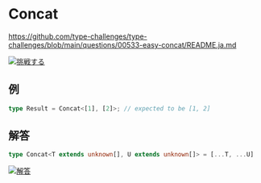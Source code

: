 # Concat

https://github.com/type-challenges/type-challenges/blob/main/questions/00533-easy-concat/README.ja.md

<a href="https://tsch.js.org/533/play/ja" target="_blank"><img src="https://img.shields.io/badge/挑戦する-3178c6?logo=typescript&logoColor=white" alt="挑戦する"/></a>

## 例

```ts
type Result = Concat<[1], [2]>; // expected to be [1, 2]
```

## 解答

```ts
type Concat<T extends unknown[], U extends unknown[]> = [...T, ...U]
```

<a href="https://www.typescriptlang.org/play?ssl=21&ssc=69&pln=21&pc=1#code/PQKgUABBCsDMsQLQQMIHsB2BjAhgF0iUWJMICMBPCAQQwBMAnAUyoGkGcBnNAN04GsqACgACZZrAAM-DgDYAnFk4BKCAGJAuEqAsX3U4GHCmEJqTEQFcxgeVUjUAFI4eOAMpYGASwAOeCIDsGAAbV9HAoAOixMXDxfQCLUwAdTQCSGQGj1QHaGQE6GQDGGQAOGQGsGQHztQFGIwHUGQD8GQE0GQCAGQGUGbwTAewYIACYIQBMGb0BUfXjAdeVARQZANeVAKIZAQAZunsBjBkB9BkAShjTAG4ZAH4ZAfoZvQEDIwAJfOMAwDKzAahVAAIZABtMCwBEGQFlEwHQlOMAV+OLy6whAaPlACQZABwZALH-b3w+8TkI8CncmCAAJSYnAArgAbLwAXlQ4XwAB4ANoARgAugAaCCI+qogB8AG4IMBgBAmAAPf5YPBMOgQPBoCBkAEozE4wgfXy3XEQADirjwAAlQWRAOYMgC6PQCxUSVANEMLwAFng8O5OAAuYlfLBy4IAK04wTQDAA5sA4LBgNqcGAQMAjKAIAB9R1O51OiAVCpZQDNDLNAJMMcUAGFGAU0UHS7Q-aINajL9-rDsAiACqksnU+icCCgjD8DBoADuGERGIgAFUkym6GmM1nc-m8RAYYjgo345jG8Ei6jbSAQ2HnRA0ilABMMgEaGWYpbs9x0Rm2uAC27gNXmjAIA3hAAKIAR1BOHBmLXFKYVIgAF8IAAzBhoGcQADkIiXiE1O-BTAwhpBwFBeFc4M4N6jfwArgnAgnWWKEPulJ4PCm7buC8LoHG0EFpiBa4qheLoRBB5UjBW47ghcLIYWKJ4qhaK4lhUCQYe0GwQRiEREiyKsiRsCYgALGRWIsQ0mLsRAXGUei2FQXhcGEUhSI3siN6spiN6wDeJFnjuIGYmQaBoC+OAYApHHKehWIyXJfG3kpmKqb+TAaVpOl6beBmYSJHZgHaE69oAhNbeOkgDDDIA6wzjhOU5ueAUDcoAx5GACrecSAI6KgCQ5jK8qKsqarABqWq6vqRomvAwC6ZwOZMAw5qWuFEDRXEgDRkbKCpKqq6qcJqOp6gaxqmsA3Dgl+riYN85WALoM3iAGty3iAE1RgAyGcl9VpRlLXZcaFpWjaQA" target="_blank"><img src="https://img.shields.io/badge/解答-3178c6?logo=typescript&logoColor=white" alt="解答"/></a>